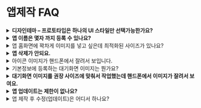 # 앱제작 FAQ

<details>

<summary><strong>디자인테마 – 프로토타입은 하나의 UI 스타일만 선택가능한가요?</strong></summary>

네 그렇습니다.

스윙에서 제공하는 디자인테마 – 프로토타입은 하나의 스타일만 선택해서 사용할 수 있습니다.

따라서 여러 스타일을 조합해서 사용하지 못합니다.&#x20;

간혹 슬라이드+ 탑이 합쳐진 UI스타일도 있는데요.

이렇게 여러 스타일을 혼합하여 사용하는  경우는 커스터마이징을 통해서 별도로 개발을 한 앱입니다.\
커스터마이징을 통해서 다양한 스타일을 적용하여 이용가능합니다.

</details>

<details>

<summary><strong>앱 이름은 몇자 까지 등록 수 있나요?</strong></summary>

앱을 제작할 때는 이름 글자수는 특별히 제한이 없습니다.

그러나 핸드폰에 어플을 설치했을 때 나타나는 글자수는 너무 길 경우 이름이 잘려서 표시가 됩니다.

**앱/어플 제목은 핸드폰 모델에 따라 조금씩 차이는 있지만 9글자\~11자까지 표시가 됩니다.**

만약 어플 이름이 10자를 넘어서면 핸드폰에 어플 설치시 앱 이름이 잘려서 보일 수  있게 됨으로 앱제작시 이름은 10자 내로 만들어주세요.

</details>

<details>

<summary>앱 홈화면에 꽉차게 이미지를 넣고 싶은데 최적화된 사이즈가 있나요?</summary>

앱에 들어가는 이미지는 권장 사이즈가 없습니다.

**핸드폰의 규격 사이즈가 모두 다르기 때문에 모든 기종에 동일한 이미지 사이즈를 알 수는 없습니다.**&#x20;

이미지의 경우 핸드폰 액정 화면의 가로 길이에 맞게 세로를 비율로 조절하는 형태입니다.

**권장드리는 사이즈는 모바일 화면 해상도 기준인 가로 1080px, 세로 1980\~2200px 사이즈로 맞추어서 작업해주세요.**

**★가로 사이즈에 맞게 세로 길이는 핸드폰 화면에 따라 조절이 됩니다.**

**따라서 세로는 어떤 프로토타입을 적용했는지, 핸드폰 기종에 따라서 세로 길이가 조금 남거나 짧을 수도 있어요.**

가로 사이즈로 고정되고, 세로는 모바일 환경에 따라 변경되기 때문에 모든 핸드폰에 동일한 화면이 보여질 수는 없습니다.

\* 단 핸드폰 별로 사이즈가 다르기 때문에 최신기종은 세로 길이가 좀 짧게 보일 수 있으며, 태블릿 같은 경우는 예외이니 참고해주세요.

&#x20;

</details>

<details>

<summary><strong>앱 삭제가 안되요.</strong></summary>

앱제거는 보유한 앱이 2개 이상일 때만 가능합니다.

앱이 1개밖에 없다면 제거가 되지 않습니다.

‘앱제거’ 는 내메뉴 –  [\[보유앱관리\]](http://www.swing2app.co.kr/view/app\_stat) 페이지로 가시면 앱제거를 할 수 있습니다.

\*유료이용자분들은 유료기간이 끝나기 전까지 앱이 제거되지 않도록 해놓았으니 유념해주세요

</details>

<details>

<summary>아이콘 이미지가 핸드폰에서 잘려서 보입니다.</summary>

아이콘 이미지 제작시에는 배경색상을 깔고, 배경 안에 센터 이미지를 넣어주셔야 합니다.

이때 센터 이미지가 너무 크지 않도록 해주세요.

\*중요\*배경색상 투명은 안되요, 색상을 꼭 넣어주셔야 합니다.&#x20;

&#x20;

핸드폰에 설치시 앱 아이콘을 둥글게 라운딩 처리하여 보여지게 됩니다.

\-참고 이미지

<img src="https://wp.swing2app.co.kr/wp-content/uploads/2022/07/%EC%95%B1%EC%95%84%EC%9D%B4%EC%BD%98%EA%B0%80%EC%9D%B4%EB%93%9C1-519x1024.png" alt="" data-size="original">

따라서 센터 이미지를 너무 크게 작업하면 라운딩 되면서 모서리 부분이 모두 잘려지게 됩니다.

감안하여 디자인해주시기 바랍니다.

아이콘 제작 가이드도 매뉴얼로 제공되고 있으니 상세 매뉴얼을 확인해주세요.

[**\[앱 아이콘 이미지 제작 가이드 보러가기\]**](https://wp.swing2app.co.kr/documentation/maual/appbasic/appicon/)



</details>

<details>

<summary>기본정보에 등록하는 대기화면 이미지는 뭔가요?</summary>

대기화면은 앱이 실행이 되기 전 로딩시간 동안 보여지는 화면이에요.

핸드폰 기종마다 인터넷환경마다 대기화면이 보여지는 시간은 차이가 있습니다.

1초\~3초 사이 정도로 짧게 보여집니다.

모바일 어플 정책상 대기화면은 필수로 넣어야 하는 항목이기 때문에 스윙투앱 앱제작시에도 대기화면에 보여질 이미지를 등록해주셔야 합니다.

대기화면 제작방법 가이드라인은 매뉴얼에서 상세히 확인할 수 있습니다.

**☞** [**대기화면 이미지  만드는 방법 보러가기**](https://wp.swing2app.co.kr/documentation/maual/appbasic/apploading/)

</details>

<details>

<summary><strong>대기화면 이미지를 권장 사이즈에 맞춰서 작업했는데 핸드폰에서 이미지가 잘려서 보여요.</strong></summary>

**대기화면 이미지 권장사이즈는 핸드폰 기종마다 액정화면이 다르기 때문에 모든 기종에 맞춰진 공식 권장사이즈 입니다. (2282\*2282)**

그런데 액정이 정사각형도 있고, 태블릿 화면 등 크기가 다 다르기 때문에 이미지를 만들 때 주요 이미지가 배경화면에 꽉 차지 않도록 만드셔야 합니다.

따라서 대기화면 작업시 스윙에서 제공하는 대기화면 가이드라인 매뉴얼을 확인하시고 제작해주셔야 합니다.

참고 이미지)

[![](https://s3.ap-northeast-2.amazonaws.com/swing2bucket/resource/image/help/20dcb89afcf17106ac72ea410440d487.png?type=w966)](http://blog.naver.com/PostView.nhn?blogId=swing2app\&logNo=221214959655\&parentCategoryNo=\&categoryNo=49\&viewDate=\&isShowPopularPosts=false\&from=postView)

첨부해놓은 이미지에서 파란색이 배경화면이되구요.(잘려도 되는 이미지)

회색칸 안에 중요 이미지 컷이 다 들어갈 수 있도록 작업해주시면 됩니다. (실제 화면에서 보여지는 이미지)

보통 사용자분들이 이미지를 파란색 영역까지 크게 작업해서 만드시기 때문에 핸드폰 기종에 따라서 이미지가 잘려서 보이는 겁니다.

따라서 대기화면은 가이드라인- 제작방법을 확인하여 만들어주시기 바랍니다.

**☞** [**대기화면 이미지  만드는 방법 보러가기**](https://wp.swing2app.co.kr/documentation/maual/appbasic/apploading/)

\


</details>

<details>

<summary><strong>앱 업데이트는 제한이 없나요?</strong></summary>

네 제한 없이 이용할 수 있습니다.&#x20;

앱을 제작 한뒤 수정하시고 업데이트하시는 것은 자유롭게 이용해주시면 됩니다.

</details>

<details>

<summary>앱 제작 후 수정(업데이트)은 어디서 하나요?</summary>

스윙투앱은 앱 수정(업데이트) 작업 페이지가 따로 있는 것이 아닙니다.

수정을 할 때도 동일하게 앱제작 페이지로 들어가서 진행해주세요.

기존에 제작된 앱에 덮어서 업데이트를 계속 하실 수 있구요.

저장한 후 업데이트 버튼을 누르면 새 버전으로 다시 제작이 됩니다.

</details>





